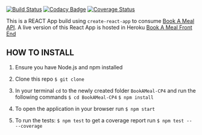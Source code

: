 [![Build Status](https://travis-ci.org/jmutuku95/BookAMeal-CP4.svg?branch=develop)](https://travis-ci.org/jmutuku95/BookAMeal-CP4) [![Codacy Badge](https://api.codacy.com/project/badge/Grade/f03890a4ca3147eb9e782d3a2cc8663b)](https://www.codacy.com/app/jmutuku95/BookAMeal-CP4?utm_source=github.com&amp;utm_medium=referral&amp;utm_content=jmutuku95/BookAMeal-CP4&amp;utm_campaign=Badge_Grade) [![Coverage Status](https://coveralls.io/repos/github/jmutuku95/BookAMeal-CP4/badge.svg?branch=develop)](https://coveralls.io/github/jmutuku95/BookAMeal-CP4?branch=develop)

This is a REACT App build using  `create-react-app` to consume [Book A Meal API](https://bookameal0.herokuapp.com/). A live version of this React App is hosted in Heroku [Book A Meal Front End](https://sheltered-wave-36604.herokuapp.com/)

## HOW TO INSTALL
1. Ensure you have Node.js and npm installed
2. Clone this repo 
  ```$ git clone ```
3. In your terminal `cd` to the newly created folder `BookAMeal-CP4` and run the following commands
  ```$ cd BookAMeal-CP4```
  ```$ npm install```
4. To open the application in your browser run 
  ```$ npm start```

5. To run the tests:
  ```$ npm test``` 
  to get a coverage report run
  ```$ npm test -- --coverage ```
